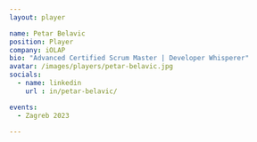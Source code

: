 ```yaml
---
layout: player

name: Petar Belavic
position: Player
company: iOLAP
bio: "Advanced Certified Scrum Master | Developer Whisperer"
avatar: /images/players/petar-belavic.jpg
socials:
  - name: linkedin
    url : in/petar-belavic/

events:
  - Zagreb 2023

---
```

